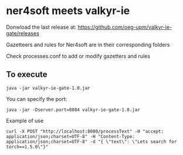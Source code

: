 # ner4soft meets valkyr-ie

Donwload the last release at: https://github.com/oeg-upm/valkyr-ie-gate/releases

Gazetteers and rules for Ner4soft are in their corresponding folders

Check processes.conf to add or modify gazetters and rules

## To execute

```
java -jar valkyr-ie-gate-1.0.jar      
```

You can specify the port:

```
java -jar -Dserver.port=8084 valkyr-ie-gate-1.0.jar      
```


Example of use
```
curl -X POST "http://localhost:8080/processText" -H "accept: application/json;charset=UTF-8" -H "Content-Type: application/json;charset=UTF-8" -d "{ \"text\": \"Lets search for torch==1.5.0\"}"
```


